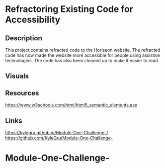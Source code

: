 # Refractoring Existing Code for Accessibility 

## Description
This project contains refracted code to the Horiseon website. The refracted code has now made the website more accessible for people using assistive technologies. The code has also been cleaned up to make it easier to read.

## Visuals


## Resources
https://www.w3schools.com/html/html5_semantic_elements.asp

## Links
https://kylegru.github.io/Module-One-Challenge-/
https://github.com/KyleGru/Module-One-Challenge-

# Module-One-Challenge-
